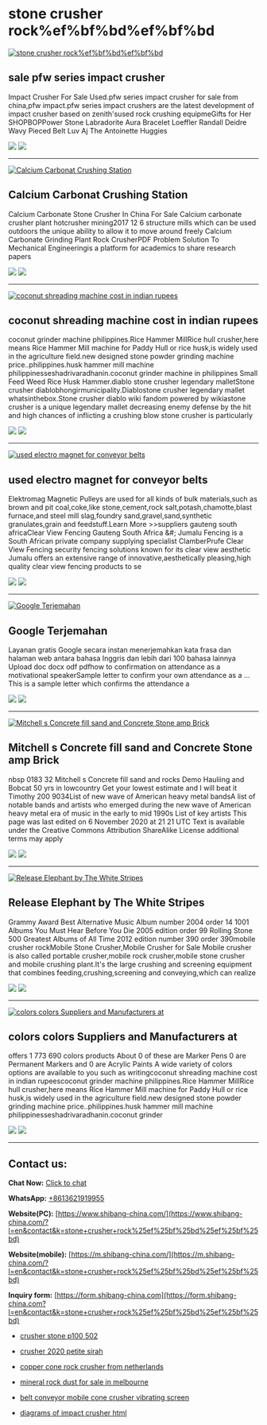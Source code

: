 # stone crusher rock%ef%bf%bd%ef%bf%bd

<a href="https://swt.shibang-china.com/?l=en&img&k=stone+crusher+rock%25ef%25bf%25bd%25ef%25bf%25bd" target="_blank">![stone crusher rock%ef%bf%bd%ef%bf%bd](http://static.shibang-china.com/all-800x300/261.jpg)</a>

## sale pfw series impact crusher
Impact Crusher For Sale Used.pfw series impact crusher for sale from china,pfw impact.pfw series impact crushers are the latest development of impact crusher based on zenith'sused rock crushing equipmeGifts for Her SHOPBOPPower Stone Labradorite Aura Bracelet Loeffler Randall Deidre Wavy Pieced Belt Luv Aj The Antoinette Huggies


<a href="https://whatsapp.shibangsoft.com/WhatsApp.php" target="_blank" title="WhatsApp">![](http://static.shibang-china.com/icon/whatsapp.png)</a> <a href="https://swt.shibang-china.com/?l=en&icon&k=stone+crusher+rock%25ef%25bf%25bd%25ef%25bf%25bd" target="_blank">![](http://static.shibang-china.com/icon/chat-en.png)</a>

---

<a href="https://swt.shibang-china.com/?l=en&img&k=stone+crusher+rock%25ef%25bf%25bd%25ef%25bf%25bd" target="_blank">![Calcium Carbonat Crushing Station](http://static.shibang-china.com/all-800x300/1440.jpg)</a>

## Calcium Carbonat Crushing Station
Calcium Carbonate Stone Crusher In China For Sale Calcium carbonate crusher plant hotcrusher mining2017 12 6 structure mills which can be used outdoors the unique ability to allow it to move around freely Calcium Carbonate Grinding Plant Rock CrusherPDF Problem Solution To Mechanical Engineeringis a platform for academics to share research papers


<a href="https://whatsapp.shibangsoft.com/WhatsApp.php" target="_blank" title="WhatsApp">![](http://static.shibang-china.com/icon/whatsapp.png)</a> <a href="https://swt.shibang-china.com/?l=en&icon&k=stone+crusher+rock%25ef%25bf%25bd%25ef%25bf%25bd" target="_blank">![](http://static.shibang-china.com/icon/chat-en.png)</a>

---

<a href="https://swt.shibang-china.com/?l=en&img&k=stone+crusher+rock%25ef%25bf%25bd%25ef%25bf%25bd" target="_blank">![coconut shreading machine cost in indian rupees](http://static.shibang-china.com/all-800x300/1194.jpg)</a>

## coconut shreading machine cost in indian rupees
coconut grinder machine philippines.Rice Hammer MillRice hull crusher,here means Rice Hammer Mill machine for Paddy Hull or rice husk,is widely used in the agriculture field.new designed stone powder grinding machine price..philippines.husk hammer mill machine philippinesseshadrivaradhanin.coconut grinder machine in philippines Small Feed Weed Rice Husk Hammer.diablo stone crusher legendary malletStone crusher diablobhongirmunicipality.Diablostone crusher legendary mallet whatsinthebox.Stone crusher diablo wiki fandom powered by wikiastone crusher is a unique legendary mallet decreasing enemy defense by the hit and high chances of inflicting a crushing blow stone crusher is particularly


<a href="https://whatsapp.shibangsoft.com/WhatsApp.php" target="_blank" title="WhatsApp">![](http://static.shibang-china.com/icon/whatsapp.png)</a> <a href="https://swt.shibang-china.com/?l=en&icon&k=stone+crusher+rock%25ef%25bf%25bd%25ef%25bf%25bd" target="_blank">![](http://static.shibang-china.com/icon/chat-en.png)</a>

---

<a href="https://swt.shibang-china.com/?l=en&img&k=stone+crusher+rock%25ef%25bf%25bd%25ef%25bf%25bd" target="_blank">![used electro magnet for conveyor belts](http://static.shibang-china.com/all-800x300/97.jpg)</a>

## used electro magnet for conveyor belts
Elektromag Magnetic Pulleys are used for all kinds of bulk materials,such as brown and pit coal,coke,like stone,cement,rock salt,potash,chamotte,blast furnace,and steel mill slag,foundry sand,gravel,sand,synthetic granulates,grain and feedstuff.Learn More &gt;&gt;suppliers gauteng south africaClear View Fencing Gauteng South Africa &amp;#; Jumalu Fencing is a South African private company supplying specialist ClamberPrufe Clear View Fencing security fencing solutions known for its clear view aesthetic Jumalu offers an extensive range of innovative,aesthetically pleasing,high quality clear view fencing products to se


<a href="https://whatsapp.shibangsoft.com/WhatsApp.php" target="_blank" title="WhatsApp">![](http://static.shibang-china.com/icon/whatsapp.png)</a> <a href="https://swt.shibang-china.com/?l=en&icon&k=stone+crusher+rock%25ef%25bf%25bd%25ef%25bf%25bd" target="_blank">![](http://static.shibang-china.com/icon/chat-en.png)</a>

---

<a href="https://swt.shibang-china.com/?l=en&img&k=stone+crusher+rock%25ef%25bf%25bd%25ef%25bf%25bd" target="_blank">![Google Terjemahan](http://static.shibang-china.com/all-800x300/1177.jpg)</a>

## Google Terjemahan
Layanan gratis Google secara instan menerjemahkan kata frasa dan halaman web antara bahasa Inggris dan lebih dari 100 bahasa lainnya Upload doc docx odf pdfhow to confirmation on attendance as a motivational speakerSample letter to confirm your own attendance as a … This is a sample letter which confirms the attendance a


<a href="https://whatsapp.shibangsoft.com/WhatsApp.php" target="_blank" title="WhatsApp">![](http://static.shibang-china.com/icon/whatsapp.png)</a> <a href="https://swt.shibang-china.com/?l=en&icon&k=stone+crusher+rock%25ef%25bf%25bd%25ef%25bf%25bd" target="_blank">![](http://static.shibang-china.com/icon/chat-en.png)</a>

---

<a href="https://swt.shibang-china.com/?l=en&img&k=stone+crusher+rock%25ef%25bf%25bd%25ef%25bf%25bd" target="_blank">![Mitchell s Concrete fill sand and Concrete Stone amp Brick](http://static.shibang-china.com/all-800x300/1343.jpg)</a>

## Mitchell s Concrete fill sand and Concrete Stone amp Brick
nbsp 0183 32 Mitchell s Concrete fill sand and rocks Demo Hauliing and Bobcat 50 yrs in lowcountry Get your lowest estimate and I will beat it Timothy 200 9034List of new wave of American heavy metal bandsA list of notable bands and artists who emerged during the new wave of American heavy metal era of music in the early to mid 1990s List of key artists This page was last edited on 6 November 2020 at 21 21 UTC Text is available under the Creative Commons Attribution ShareAlike License additional terms may apply


<a href="https://whatsapp.shibangsoft.com/WhatsApp.php" target="_blank" title="WhatsApp">![](http://static.shibang-china.com/icon/whatsapp.png)</a> <a href="https://swt.shibang-china.com/?l=en&icon&k=stone+crusher+rock%25ef%25bf%25bd%25ef%25bf%25bd" target="_blank">![](http://static.shibang-china.com/icon/chat-en.png)</a>

---

<a href="https://swt.shibang-china.com/?l=en&img&k=stone+crusher+rock%25ef%25bf%25bd%25ef%25bf%25bd" target="_blank">![Release Elephant by The White Stripes](http://static.shibang-china.com/all-800x300/730.jpg)</a>

## Release Elephant by The White Stripes
Grammy Award Best Alternative Music Album number 2004 order 14 1001 Albums You Must Hear Before You Die 2005 edition order 99 Rolling Stone 500 Greatest Albums of All Time 2012 edition number 390 order 390mobile crusher rockMobile Stone Crusher,Mobile Crusher for Sale Mobile crusher is also called portable crusher,mobile rock crusher,mobile stone crusher and mobile crushing plant.It's the large crushing and screening equipment that combines feeding,crushing,screening and conveying,which can realize


<a href="https://whatsapp.shibangsoft.com/WhatsApp.php" target="_blank" title="WhatsApp">![](http://static.shibang-china.com/icon/whatsapp.png)</a> <a href="https://swt.shibang-china.com/?l=en&icon&k=stone+crusher+rock%25ef%25bf%25bd%25ef%25bf%25bd" target="_blank">![](http://static.shibang-china.com/icon/chat-en.png)</a>

---

<a href="https://swt.shibang-china.com/?l=en&img&k=stone+crusher+rock%25ef%25bf%25bd%25ef%25bf%25bd" target="_blank">![colors colors Suppliers and Manufacturers at](http://static.shibang-china.com/all-800x300/703.jpg)</a>

## colors colors Suppliers and Manufacturers at
offers 1 773 690 colors products About 0 of these are Marker Pens 0 are Permanent Markers and 0 are Acrylic Paints A wide variety of colors options are available to you such as writingcoconut shreading machine cost in indian rupeescoconut grinder machine philippines.Rice Hammer MillRice hull crusher,here means Rice Hammer Mill machine for Paddy Hull or rice husk,is widely used in the agriculture field.new designed stone powder grinding machine price..philippines.husk hammer mill machine philippinesseshadrivaradhanin.coconut grinder


<a href="https://whatsapp.shibangsoft.com/WhatsApp.php" target="_blank" title="WhatsApp">![](http://static.shibang-china.com/icon/whatsapp.png)</a> <a href="https://swt.shibang-china.com/?l=en&icon&k=stone+crusher+rock%25ef%25bf%25bd%25ef%25bf%25bd" target="_blank">![](http://static.shibang-china.com/icon/chat-en.png)</a>

---
## Contact us:

**Chat Now:** [Click to chat](https://swt.shibang-china.com?l=en&contact&k=stone+crusher+rock%25ef%25bf%25bd%25ef%25bf%25bd)

**WhatsApp:**  [+8613621919955](https://whatsapp.shibangsoft.com/WhatsApp.php)

**Website(PC):** [https://www.shibang-china.com/](https://www.shibang-china.com/?l=en&contact&k=stone+crusher+rock%25ef%25bf%25bd%25ef%25bf%25bd)

**Website(mobile):** [https://m.shibang-china.com/](https://m.shibang-china.com/?l=en&contact&k=stone+crusher+rock%25ef%25bf%25bd%25ef%25bf%25bd)

**Inquiry form:** [https://form.shibang-china.com](https://form.shibang-china.com?l=en&contact&k=stone+crusher+rock%25ef%25bf%25bd%25ef%25bf%25bd)

* [crusher stone p100 502](../166/crusher%20stone%20p100%20502.md)

* [crusher 2020 petite sirah](../167/crusher%202020%20petite%20sirah.md)

* [copper cone rock crusher from netherlands](../167/copper%20cone%20rock%20crusher%20from%20netherlands.md)

* [mineral rock dust for sale in melbourne](../161/mineral%20rock%20dust%20for%20sale%20in%20melbourne.md)

* [belt conveyor mobile cone crusher vibrating screen](../167/belt%20conveyor%20mobile%20cone%20crusher%20vibrating%20screen.md)

* [diagrams of impact crusher html](../161/diagrams%20of%20impact%20crusher%20html.md)